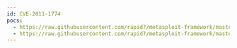 ```yaml
---
id: CVE-2011-1774
pocs:
  - https://raw.githubusercontent.com/rapid7/metasploit-framework/master/modules/auxiliary/server/webkit_xslt_dropper.rb
  - https://raw.githubusercontent.com/rapid7/metasploit-framework/master/modules/exploits/windows/browser/safari_xslt_output.rb
---
```

